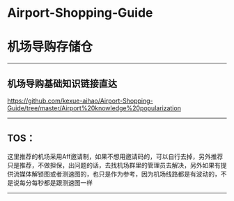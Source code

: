# Airport-Shopping-Guide

# 机场导购存储仓

-------------------------------

## 机场导购基础知识链接直达

https://github.com/kexue-aihao/Airport-Shopping-Guide/tree/master/Airport%20knowledge%20popularization

-------------------------------

## TOS：

这里推荐的机场采用Aff邀请制，如果不想用邀请码的，可以自行去掉，另外推荐只是推荐，不做担保，出问题的话，去找机场群里的管理员去解决，另外如果有提供流媒体解锁图或者测速图的，也只是作为参考，因为机场线路都是有波动的，不是说每分每秒都是跟测速图一样

-------------------------------
